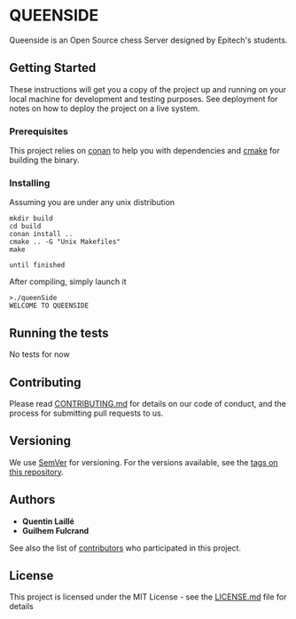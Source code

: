 # QUEENSIDE

Queenside is an Open Source chess Server designed by Epitech's students.

## Getting Started

These instructions will get you a copy of the project up and running on your local machine for development and testing purposes.
See deployment for notes on how to deploy the project on a live system.

### Prerequisites

This project relies on [conan](https://conan.io/) to help you with dependencies
and [cmake](https://cmake.org/) for building the binary.

### Installing

Assuming you are under any unix distribution
```
mkdir build
cd build
conan install ..
cmake .. -G "Unix Makefiles"
make
```

```
until finished
```

After compiling, simply launch it
```
>./queenSide
WELCOME TO QUEENSIDE
```

## Running the tests

No tests for now

## Contributing

Please read [CONTRIBUTING.md](https://gist.github.com/PurpleBooth/b24679402957c63ec426) for details on our code of conduct, and the process for submitting pull requests to us.

## Versioning

We use [SemVer](http://semver.org/) for versioning. For the versions available, see the [tags on this repository](https://github.com/your/project/tags).

## Authors

* **Quentin Laillé**
* **Guilhem Fulcrand**

See also the list of [contributors](https://github.com/QLaille/Queenside/contributors) who participated in this project.

## License

This project is licensed under the MIT License - see the [LICENSE.md](LICENSE.md) file for details
